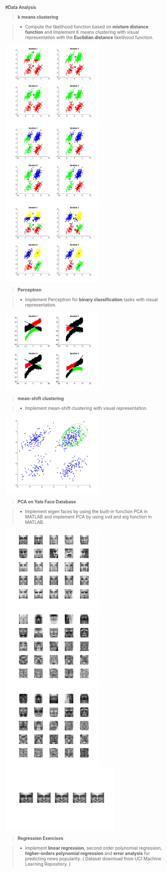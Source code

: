 #Data Analysis

> **k means clustering**
 
>- Compute the likelihood function based on **mixture distance function** and Implement K means clustering with visual representation with the **Euclidian distance** likelihood function.

<img src="./img/k_means_two_centers.jpg" width="300" height="250"> 
<img src="./img/k_means_three_centers.jpg" width="300" height="250"> 
<img src="./img/k_means_four_centers.jpg" width="300" height="250"> 

> **Perceptron**

>-  Implement Perceptron for **binary classification** tasks with visual representation.

<img src="./img/Perceptron.jpg" width="300" height="250"> 

> **mean-shift clustering**

>- Implement mean-shift clustering with visual representation.

<img src="./img/means_shifting.jpg" width="300" height="250"> 

> **PCA on Yale Face Database**

>- Implement eigen faces by using the built-in function PCA in MATLAB and implement PCA by using svd and eig function in MATLAB.

<img src="./img/eigface1.jpg" width="300" height="250"> 
<img src="./img/eigface2.jpg" width="300" height="250"> 
<img src="./img/eigface3.jpg" width="300" height="250"> 
<img src="./img/AverageFace.jpg" width="350" height="200"> 

> **Regression Exercises**

>- Implement **linear regression**, second order polynomial regression, **higher-orders polynomial regression** and **error analysis** for predicting news popularity. ( Dataset download from UCI Machine Learning Repository. )
